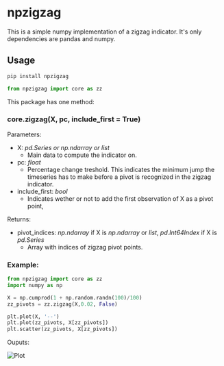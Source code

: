 # npzigzag
This is a simple numpy implementation of a zigzag indicator. It's only dependencies are pandas and numpy.

## Usage
```python
pip install npzigzag
```
```python
from npzigzag import core as zz
```
This package has one method:
### core.zigzag(X, pc, include_first = True)

Parameters:
* X: *pd.Series or np.ndarray or list* 
    * Main data to compute the indicator on.
* pc: *float*
    * Percentage change treshold. This indicates the minimum jump the timeseries has to make before a pivot is recognized in the zigzag indicator.
* include_first: *bool*
    * Indicates wether or not to add the first observation of X as a pivot point,

Returns:
* pivot_indices: *np.ndarray* if X is *np.ndarray* or *list*, *pd.Int64Index* if X is *pd.Series*
    * Array with indices of zigzag pivot points.

### Example:

```python
from npzigzag import core as zz
import numpy as np

X = np.cumprod(1 + np.random.randn(100)/100)
zz_pivots = zz.zigzag(X,0.02, False)

plt.plot(X, '--')
plt.plot(zz_pivots, X[zz_pivots])
plt.scatter(zz_pivots, X[zz_pivots])
```
Ouputs:

![Plot](https://github.com/julianvanmeggelen/npzigzag/raw/master/zz.png)

